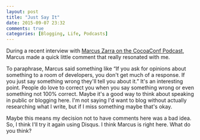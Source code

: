 ```yaml
---
layout: post
title: "Just Say It"
date: 2015-09-07 23:32
comments: true
categories: [Blogging, Life, Podcasts]
---
```


During a recent interview with [Marcus Zarra on the CocoaConf Podcast][1],
Marcus made a quick little comment that really resonated with me. 

<!-- more -->

To paraphrase, Marcus said something like <span class="yellow-highlight">“If you
ask for opinions about something to a room of developers, you don't get much of
a response. If you just say something wrong they'll tell you about it.”</span>
It's an interesting point. People do love to correct you when you say something
wrong or even something not 100% correct. Maybe it's a good way to think about
speaking in public or blogging here. I'm not saying I'd want to blog without
actually researching what I write, but if I miss something maybe that's okay.

Maybe this means my decision not to have comments here was a bad idea. So, I think 
I'll try it again using Disqus. I think Marcus is right here. What do you think?

[1]: http://cocoaconf.com/podcast/13
